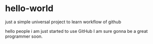 # hello-world
just a simple universal project to learn workflow of github

hello people 
i am just started to use GitHub
I am sure gonna be a great programmer soon.
